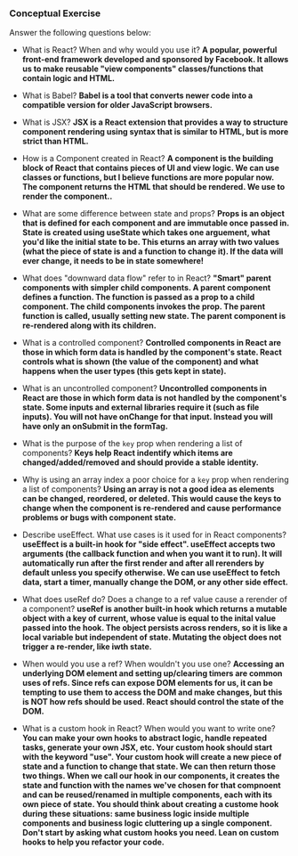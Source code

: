 ### Conceptual Exercise

Answer the following questions below:

- What is React? When and why would you use it? **A popular, powerful front-end framework developed and sponsored by Facebook. It allows us to make reusable "view components" classes/functions that contain logic and HTML.** 

- What is Babel? **Babel is a tool that converts newer code into a compatible version for older JavaScript browsers.**

- What is JSX? **JSX is a React extension that provides a way to structure component rendering using syntax that is similar to HTML, but is more strict than HTML.**

- How is a Component created in React? **A component is the building block of React that contains pieces of UI and view logic. We can use classes or functions, but I believe functions are more popular now. The component returns the HTML that should be rendered. We use <ComponentName /> to render the component..**

- What are some difference between state and props? **Props is an object that is defined for each component and are immutable once passed in. State is created using useState which takes one arguement, what you'd like the initial state to be. This eturns an array with two values (what the piece of state is and a function to change it). If the data will ever change, it needs to be in state somewhere!**

- What does "downward data flow" refer to in React? **"Smart" parent components with simpler child components. A parent component defines a function. The function is passed as a prop to a child component. The child components invokes the prop. The parent function is called, usually setting new state. The parent component is re-rendered along with its children.**

- What is a controlled component? **Controlled components in React are those in which form data is handled by the component's state. React controls what is shown (the value of the component) and what happens when the user types (this gets kept in state).**

- What is an uncontrolled component? **Uncontrolled components in React are those in which form data is not handled by the component's state. Some inputs and external libraries require it (such as file inputs). You will not have onChange for that input. Instead you will have only an onSubmit in the formTag.**

- What is the purpose of the `key` prop when rendering a list of components? **Keys help React indentify which items are changed/added/removed and should provide a stable identity.**

- Why is using an array index a poor choice for a `key` prop when rendering a list of components? **Using an array is not a good idea as elements can be changed, reordered, or deleted. This would cause the keys to change when the component is re-rendered and cause performance problems or bugs with component state.**

- Describe useEffect.  What use cases is it used for in React components? **useEffect is a built-in hook for "side effect". useEffect accepts two arguments (the callback function and when you want it to run). It will automatically run after the first render and after all rerenders by default unless you specify otherwise. We can use useEffect to fetch data, start a timer, manually change the DOM, or any other side effect.**

- What does useRef do?  Does a change to a ref value cause a rerender of a component? **useRef is another built-in hook which returns a mutable object with a key of current, whose value is equal to the inital value passed into the hook. The object persists across renders, so it is like a local variable but independent of state. Mutating the object does not trigger a re-render, like iwth state.**

- When would you use a ref? When wouldn't you use one? **Accessing an underlying DOM element and setting up/clearing timers are common uses of refs. Since refs can expose DOM elements for us, it can be tempting to use them to access the DOM and make changes, but this is NOT how refs should be used. React should control the state of the DOM.**

- What is a custom hook in React? When would you want to write one? **You can make your own hooks to abstract logic, handle repeated tasks, generate your own JSX, etc. Your custom hook should start with the keyword "use". Your custom hook will create a new piece of state and a function to change that state. We can then return those two things. When we call our hook in our components, it creates the state and function with the names we've chosen for that compnoent and can be reused/renamed in multiple components, each with its own piece of state. You should think about creating a custome hook during these situations: same business logic inside multiple components and business logic cluttering up a single component. Don't start by asking what custom hooks you need. Lean on custom hooks to help you refactor your code.**